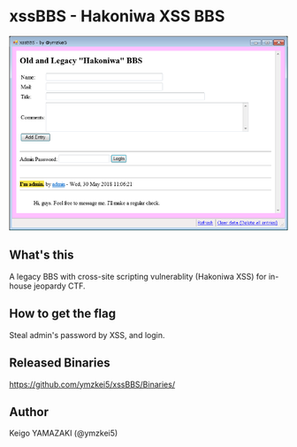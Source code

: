# xssBBS - Hakoniwa XSS BBS

<img src="https://github.com/ymzkei5/xssBBS/blob/master/xssBBS.png?raw=true" width=550>

## What's this
A legacy BBS with cross-site scripting vulnerablity (Hakoniwa XSS) for in-house jeopardy CTF.

## How to get the flag
Steal admin's password by XSS, and login.

## Released Binaries
https://github.com/ymzkei5/xssBBS/Binaries/

## Author
Keigo YAMAZAKI (@ymzkei5)
